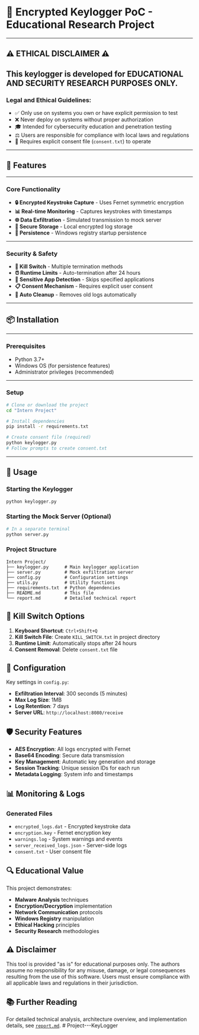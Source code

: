 # 🔐 Encrypted Keylogger PoC - Educational Research Project
---
## ⚠️ ETHICAL DISCLAIMER ⚠️
This keylogger is developed for **EDUCATIONAL AND SECURITY RESEARCH PURPOSES ONLY**. 
---
### Legal and Ethical Guidelines:
- ✅ Only use on systems you own or have explicit permission to test
- ❌ Never deploy on systems without proper authorization
- 🎓 Intended for cybersecurity education and penetration testing
- ⚖️ Users are responsible for compliance with local laws and regulations
- 📝 Requires explicit consent file (`consent.txt`) to operate
---
## 🚀 Features
---
### Core Functionality
- **🔒 Encrypted Keystroke Capture** - Uses Fernet symmetric encryption
- **📊 Real-time Monitoring** - Captures keystrokes with timestamps
- **🌐 Data Exfiltration** - Simulated transmission to mock server
- **💾 Secure Storage** - Local encrypted log storage
- **🔄 Persistence** - Windows registry startup persistence
---
### Security & Safety
- **🛑 Kill Switch** - Multiple termination methods
- **⏰ Runtime Limits** - Auto-termination after 24 hours  
- **🚫 Sensitive App Detection** - Skips specified applications
- **📋 Consent Mechanism** - Requires explicit user consent
- **🧹 Auto Cleanup** - Removes old logs automatically
---
## 📦 Installation
---
### Prerequisites
- Python 3.7+
- Windows OS (for persistence features)
- Administrator privileges (recommended)
---
### Setup
```bash
# Clone or download the project
cd "Intern Project"

# Install dependencies
pip install -r requirements.txt

# Create consent file (required)
python keylogger.py
# Follow prompts to create consent.txt
```
---
## 🎯 Usage

### Starting the Keylogger
```bash
python keylogger.py
```

### Starting the Mock Server (Optional)
```bash
# In a separate terminal
python server.py
```

### Project Structure
```
Intern Project/
├── keylogger.py      # Main keylogger application
├── server.py         # Mock exfiltration server
├── config.py         # Configuration settings
├── utils.py          # Utility functions
├── requirements.txt  # Python dependencies
├── README.md         # This file
└── report.md         # Detailed technical report
```

## 🛑 Kill Switch Options

1. **Keyboard Shortcut**: `Ctrl+Shift+Q`
2. **Kill Switch File**: Create `KILL_SWITCH.txt` in project directory
3. **Runtime Limit**: Automatically stops after 24 hours
4. **Consent Removal**: Delete `consent.txt` file

## 🔧 Configuration

Key settings in `config.py`:
- **Exfiltration Interval**: 300 seconds (5 minutes)
- **Max Log Size**: 1MB
- **Log Retention**: 7 days
- **Server URL**: `http://localhost:8080/receive`

## 🛡️ Security Features

- **AES Encryption**: All logs encrypted with Fernet
- **Base64 Encoding**: Secure data transmission
- **Key Management**: Automatic key generation and storage
- **Session Tracking**: Unique session IDs for each run
- **Metadata Logging**: System info and timestamps

## 📊 Monitoring & Logs

### Generated Files
- `encrypted_logs.dat` - Encrypted keystroke data
- `encryption.key` - Fernet encryption key
- `warnings.log` - System warnings and events
- `server_received_logs.json` - Server-side logs
- `consent.txt` - User consent file

## 🔍 Educational Value

This project demonstrates:
- **Malware Analysis** techniques
- **Encryption/Decryption** implementation
- **Network Communication** protocols
- **Windows Registry** manipulation
- **Ethical Hacking** principles
- **Security Research** methodologies

## ⚠️ Disclaimer

This tool is provided "as is" for educational purposes only. The authors assume no responsibility for any misuse, damage, or legal consequences resulting from the use of this software. Users must ensure compliance with all applicable laws and regulations in their jurisdiction.

## 📚 Further Reading

For detailed technical analysis, architecture overview, and implementation details, see [`report.md`](report.md).
#   P r o j e c t - - - K e y L o g g e r 
 
 
